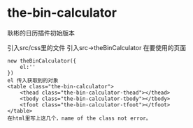 # the-bin-calculator
耿彬的日历插件初始版本

引入src/css里的文件
引入src->theBinCalculator
在要使用的页面

````
new theBinCalculator({
    el:''
})
el 传入获取到的对象
<table class="the-bin-calculator">
    <thead class="the-bin-calculator-thead"></thead>
    <tbody class="the-bin-calculator-tbody"></tbody>
    <tfoot class="the-bin-calculator-tfoot"></tfoot>
</table>
在html里写上这几个，name of the class not error。
